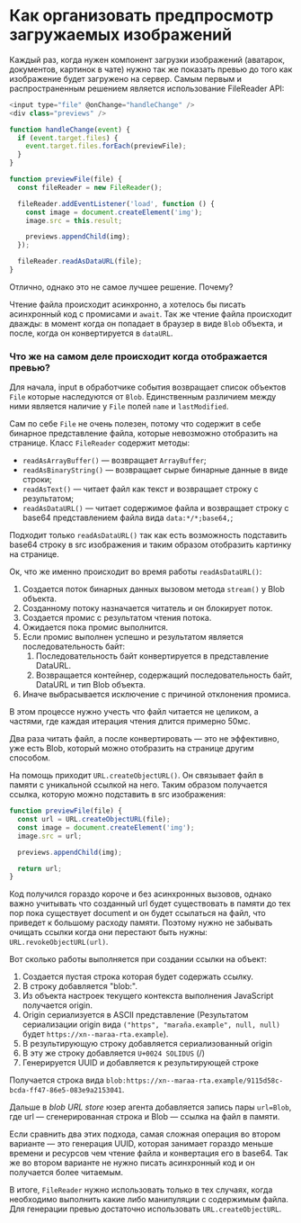 # Как организовать предпросмотр загружаемых изображений

Каждый раз, когда нужен компонент загрузки изображений (аватарок, документов, картинок в чате) нужно так же показать превью до того как изображение будет загружено на сервер.
Самым первым и распространенным решением является использование FileReader API:

```javascript
<input type="file" @onChange="handleChange" />
<div class="previews" />

function handleChange(event) {
  if (event.target.files) {
    event.target.files.forEach(previewFile);
  }
}

function previewFile(file) {
  const fileReader = new FileReader();

  fileReader.addEventListener('load', function () {
    const image = document.createElement('img');
    image.src = this.result;

    previews.appendChild(img);
  });

  fileReader.readAsDataURL(file);
}
```

Отлично, однако это не самое лучшее решение. Почему?

Чтение файла происходит асинхронно, а хотелось бы писать асинхронный код с промисами и `await`. Так же чтение файла происходит дважды: в момент когда он попадает в браузер в виде `Blob` объекта, и после, когда он конвертируется в `dataURL`.

### Что же на самом деле происходит когда отображается превью?

Для начала, input в обработчике события возвращает список объектов `File` которые наследуются от `Blob`. Единственным различием между ними является наличие у `File` полей `name` и `lastModified`.

Сам по себе `File` не очень полезен, потому что содержит в себе бинарное представление файла, которые невозможно отобразить на странице. Класс `FileReader` содержит методы:
- `readAsArrayBuffer()` — возвращает `ArrayBuffer`;
- `readAsBinaryString()` — возвращает сырые бинарные данные в виде строки;
- `readAsText()` — читает файл как текст и возвращает строку с результатом;
- `readAsDataURL()` — читает содержимое файла и возвращает строку с base64 представлением файла вида `data:*/*;base64,`;

Подходит только `readAsDataURL()` так как есть возможность подставить base64 строку в src изображения и таким образом отобразить картинку на странице.

Ок, что же именно происходит во время работы `readAsDataURL()`:

1. Создается поток бинарных данных вызовом метода `stream()` у Blob объекта.
2. Созданному потоку назначается читатель и он блокирует поток.
3. Создается промис с результатом чтения потока.
4. Ожидается пока промис выполнится.
5. Если промис выполнен успешно и результатом является последовательность байт:
    1. Последовательность байт конвертируется в представление DataURL.
    2. Возвращается контейнер, содержащий последовательность байт, DataURL и тип Blob объекта.
7. Иначе выбрасывается исключение с причиной отклонения промиса.

В этом процессе нужно учесть что файл читается не целиком, а частями, где каждая итерация чтения длится примерно 50мс.

Два раза читать файл, а после конвертировать — это не эффективно, уже есть Blob, который можно отобразить на странице другим способом.

На помощь приходит `URL.createObjectURL()`. Он связывает файл в памяти с уникальной ссылкой на него. Таким образом получается ссылка, которую можно подставить в src изображения:

```javascript
function previewFile(file) {
  const url = URL.createObjectURL(file);
  const image = document.createElement('img');
  image.src = url;

  previews.appendChild(img);

  return url;
}
```
Код получился гораздо короче и без асинхронных вызовов, однако важно учитывать что созданный url будет существовать в памяти до тех пор пока существует document и он будет ссылаться на файл, что приведет к большому расходу памяти. Поэтому нужно не забывать очищать ссылки когда они перестают быть нужны: `URL.revokeObjectURL(url)`.

Вот сколько работы выполняется при создании ссылки на объект:

1. Создается пустая строка которая будет содержать ссылку.
2. В строку добавляется "blob:".
3. Из объекта настроек текущего контекста выполнения JavaScript получается origin.
4. Origin сериализуется в ASCII представление (Результатом сериализации origin вида `("https", "maraña.example", null, null)` будет `https://xn--maraa-rta.example`).
5. В результирующую строку добавляется сериализованный origin
6. В эту же строку добавляется `U+0024 SOLIDUS` (/)
7. Генерируется UUID и добавляется к результирующей строке

Получается строка вида `blob:https://xn--maraa-rta.example/9115d58c-bcda-ff47-86e5-083e9a2153041`.

Дальше в *blob URL store* юзер агента добавляется запись пары `url=Blob`, где url — сгенерированная строка и Blob — ссылка на файл в памяти.

Если сравнить два этих подхода, самая сложная операция во втором варианте — это генерация UUID, которая занимает гораздо меньше времени и ресурсов чем чтение файла и конвертация его в base64. Так же во втором варианте не нужно писать асинхронный код и он получается более читаемым.

В итоге, `FileReader` нужно использовать только в тех случаях, когда необходимо выполнить какие либо манипуляции с содержимым файла. Для генерации превью достаточно использовать `URL.createObjectURL`.
